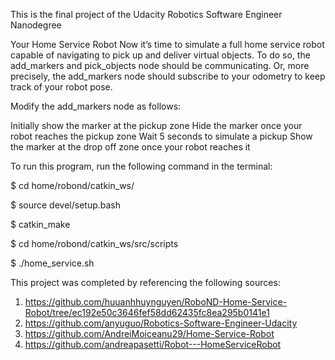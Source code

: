 This is the final project of the Udacity Robotics Software Engineer Nanodegree

Your Home Service Robot
Now it’s time to simulate a full home service robot capable of navigating to pick up and deliver virtual objects. To do so, the add_markers and pick_objects node should be communicating. Or, more precisely, the add_markers node should subscribe to your odometry to keep track of your robot pose.

Modify the add_markers node as follows:

Initially show the marker at the pickup zone
Hide the marker once your robot reaches the pickup zone
Wait 5 seconds to simulate a pickup
Show the marker at the drop off zone once your robot reaches it

To run this program, run the following command in the terminal:

$ cd home/robond/catkin_ws/

$ source devel/setup.bash

$ catkin_make

$ cd home/robond/catkin_ws/src/scripts

$ ./home_service.sh

This project was completed by referencing the following sources:
1) https://github.com/huuanhhuynguyen/RoboND-Home-Service-Robot/tree/ec192e50c3646fef58dd62435fc8ea295b0141e1
2) https://github.com/anyuguo/Robotics-Software-Engineer-Udacity
3) https://github.com/AndreiMoiceanu29/Home-Service-Robot
4) https://github.com/andreapasetti/Robot---HomeServiceRobot